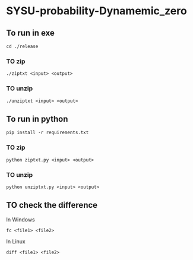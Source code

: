 # SYSU-probability-Dynamemic_zero

## To run in exe

```
cd ./release
```

### TO zip

```
./ziptxt <input> <output>
```

### TO unzip

```
./unziptxt <input> <output>
```

## To run in python

```
pip install -r requirements.txt
```

### TO zip

```
python ziptxt.py <input> <output>
```

### TO unzip

```
python unziptxt.py <input> <output>
```

## TO check the difference

In Windows

```
fc <file1> <file2>
```

In Linux

```
diff <file1> <file2>
```
